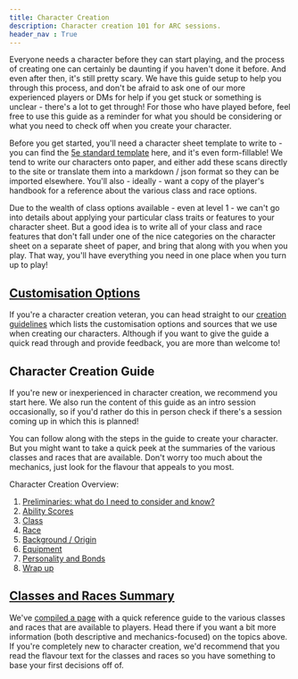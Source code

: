 ```yaml
---
title: Character Creation
description: Character creation 101 for ARC sessions.
header_nav : True
---
```


Everyone needs a character before they can start playing, and the process of creating one can certainly be daunting if you haven't done it before.
And even after then, it's still pretty scary.
We have this guide setup to help you through this process, and don't be afraid to ask one of our more experienced players or DMs for help if you get stuck or something is unclear - there's a lot to get through!
For those who have played before, feel free to use this guide as a reminder for what you should be considering or what you need to check off when you create your character.

Before you get started, you'll need a character sheet template to write to - you can find the [5e standard template](https://media.wizards.com/2022/dnd/downloads/DnD_5E_CharacterSheet_FormFillable.pdf) here, and it's even form-fillable!
We tend to write our characters onto paper, and either add these scans directly to the site or translate them into a markdown / json format so they can be imported elsewhere.
You'll also - ideally - want a copy of the player's handbook for a reference about the various class and race options.

Due to the wealth of class options available - even at level 1 - we can't go into details about applying your particular class traits or features to your character sheet.
But a good idea is to write all of your class and race features that don't fall under one of the nice categories on the character sheet on a separate sheet of paper, and bring that along with you when you play.
That way, you'll have everything you need in one place when you turn up to play!

## [Customisation Options](./creation-guidelines.md)

If you're a character creation veteran, you can head straight to our [creation guidelines](./creation-guidelines.md) which lists the customisation options and sources that we use when creating our characters.
Although if you want to give the guide a quick read through and provide feedback, you are more than welcome to!

## Character Creation Guide

If you're new or inexperienced in character creation, we recommend you start here.
We also run the content of this guide as an intro session occasionally, so if you'd rather do this in person check if there's a session coming up in which this is planned!

You can follow along with the steps in the guide to create your character.
But you might want to take a quick peek at the summaries of the various classes and races that are available.
Don't worry too much about the mechanics, just look for the flavour that appeals to you most.

Character Creation Overview:

1. [Preliminaries: what do I need to consider and know?](./guide/preliminaries.md)
2. [Ability Scores](./guide/ability-scores.md)
3. [Class](./guide/class.md)
4. [Race](./guide/race.md)
5. [Background / Origin](./guide/background.md)
6. [Equipment](./guide/equipment.md)
7. [Personality and Bonds](./guide/equipment.md)
8. [Wrap up](./guide/conclusion.md)

## [Classes and Races Summary](./classes-and-races-summary.md)

We've [compiled a page](./classes-and-races-summary.md) with a quick reference guide to the various classes and races that are available to players.
Head there if you want a bit more information (both descriptive and mechanics-focused) on the topics above.
If you're completely new to character creation, we'd recommend that you read the flavour text for the classes and races so you have something to base your first decisions off of.
